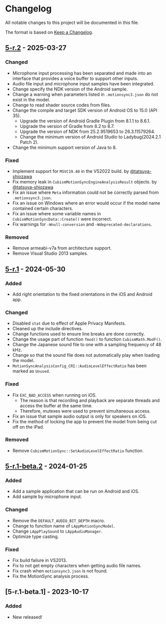 # Changelog

All notable changes to this project will be documented in this file.

The format is based on [Keep a Changelog](https://keepachangelog.com/en/1.0.0/).


## [5-r.2] - 2025-03-27

### Changed

* Microphone input processing has been separated and made into an interface that provides a voice buffer to support other inputs.
* Audio file input and microphone input samples have been integrated.
* Change specify the NDK version of the Android sample.
* Change a warning when parameters listed in `.motionsync3.json` do not exist in the model.
* Change to read shader source codes from files.
* Change the compile and target SDK version of Android OS to 15.0 (API 35).
  * Upgrade the version of Android Gradle Plugin from 8.1.1 to 8.6.1.
  * Upgrade the version of Gradle from 8.2 to 8.7.
  * Upgrade the version of NDK from 25.2.9519653 to 26.3.11579264.
  * Change the minimum version of Android Studio to Ladybug(2024.2.1 Patch 2).
* Change the minimum support version of Java to 8.

### Fixed

* Implement support for `MSVC19.40` in the VS2022 build. by [@tatsuya-shiozawa](https://github.com/Live2D/CubismNativeMotionSyncComponents/pull/3)
* Fix memory leak in `CubismMotionSyncEngineAnalysisResult` objects. by [@tatsuya-shiozawa](https://github.com/Live2D/CubismNativeMotionSyncComponents/pull/4)
* Fix an issue where `Meta` information could not be correctly parsed from `.motionsync3.json`.
* Fix an issue on Windows where an error would occur if the model name contained certain characters.
* Fix an issue where some variable names in `CubismMotionSyncData::Create()` were incorrect.
* Fix warnings for `-Wnull-conversion` and `-Wdeprecated-declarations`.

### Removed

* Remove armeabi-v7a from architecture support.
* Remove Visual Studio 2013 samples.


## [5-r.1] - 2024-05-30

### Added

* Add right orientation to the fixed orientations in the iOS and Android app.

### Changed

* Disabled `stat` due to effect of Apple Privacy Manifests.
* Cleaned up the include directives.
* Change functions used to ensure line breaks are done correctly.
* Change the usage part of function `fmod()` to function `CubismMath.ModF()`.
* Change the Japanese sound file to one with a sampling frequency of 48 kHz.
* Change so that the sound file does not automatically play when loading the model.
* `MotionSyncAnalysisConfig_CRI::AudioLevelEffectRatio` has been marked as `Unused`.

### Fixed

* Fix `EXC_BAD_ACCESS` when running on iOS.
  * The reason is that recording and playback are separate threads and access the buffer at the same time. 
  * Therefore, mutexes were used to prevent simultaneous access.
* Fix an issue that sample audio output is only for speakers on iOS.
* Fix the method of locking the app to prevent the model from being cut off on the iPad.

### Removed

* Remove `CubismMotionSync::SetAudioLevelEffectRatio` function.


## [5-r.1-beta.2] - 2024-01-25

### Added

* Add a sample application that can be run on Android and iOS.
* Add sample by microphone input.

### Changed

* Remove the `DEFAULT_AUDIO_BIT_DEPTH` macro.
* Change to function name of `LAppMotionSyncModel`.
* Change `LAppPlaySound` to `LAppAudioManager`.
* Optimize type casting.

### Fixed

* Fix build failure in VS2013.
* Fix to not get empty characters when getting audio file names.
* Fix crash when `motionsync3.json` is not found.
* Fix the MotionSync analysis process.


## [5-r.1-beta.1] - 2023-10-17

### Added

* New released!


[5-r.2]: https://github.com/Live2D/CubismNativeMotionSyncComponents/compare/5-r.1...5-r.2
[5-r.1]: https://github.com/Live2D/CubismNativeMotionSyncComponents/compare/5-r.1-beta.2...5-r.1
[5-r.1-beta.2]: https://github.com/Live2D/CubismNativeMotionSyncComponents/compare/5-r.1-beta.1...5-r.1-beta.2
